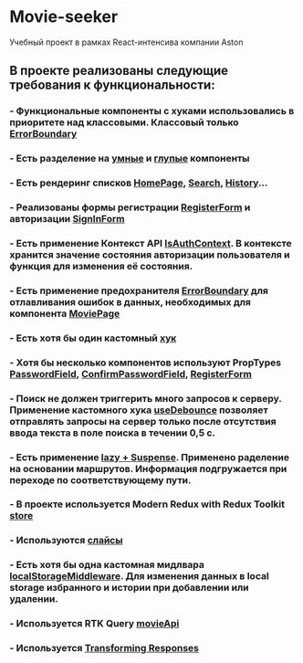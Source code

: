 # Movie-seeker

Учебный проект в рамках React-интенсива компании Aston

## В проекте реализованы следующие требования к функциональности:

###  - Функциональные компоненты c хуками использовались в приоритете над классовыми. Классовый только [ErrorBoundary](https://github.com/AlekseiTeterin/movie-seeker-app/blob/master/src/components/ErrorBoundary/ErrorBoundary.jsx)

### - Есть разделение на [умные](https://github.com/AlekseiTeterin/movie-seeker-app/blob/master/src/pages/HistoryPage/HistoryPage.jsx) и [глупые](https://github.com/AlekseiTeterin/movie-seeker-app/blob/master/src/pages/LoginPage/LoginPage.jsx) компоненты

### - Есть рендеринг списков [HomePage](https://github.com/AlekseiTeterin/movie-seeker-app/blob/master/src/pages/HomePage/HomePage.jsx),  [Search](https://github.com/AlekseiTeterin/movie-seeker-app/blob/master/src/components/Search/Search.jsx), [History](https://github.com/AlekseiTeterin/movie-seeker-app/blob/master/src/pages/HistoryPage/HistoryPage.jsx)...

### - Реализованы формы регистрации [RegisterForm](https://github.com/AlekseiTeterin/movie-seeker-app/blob/master/src/components/Forms/RegisterForm.jsx) и авторизации [SignInForm](https://github.com/AlekseiTeterin/movie-seeker-app/blob/master/src/components/Forms/SignInForm.jsx)

### - Есть применение Контекст API [IsAuthContext](https://github.com/AlekseiTeterin/movie-seeker-app/blob/master/src/store/IsAuthContext.js). В контексте хранится значение состояния авторизации пользователя и функция для изменения её состояния.

### - Есть применение предохранителя [ErrorBoundary](https://github.com/AlekseiTeterin/movie-seeker-app/blob/master/src/components/ErrorBoundary/ErrorBoundary.jsx) для отлавливания ошибок в данных, необходимых для компонента [MoviePage](https://github.com/AlekseiTeterin/movie-seeker-app/blob/master/src/pages/MoviePage/MoviePage.jsx) 

### - Есть хотя бы один кастомный [хук](https://github.com/AlekseiTeterin/movie-seeker-app/tree/master/src/hooks)

### - Хотя бы несколько компонентов используют PropTypes [PasswordField](https://github.com/AlekseiTeterin/movie-seeker-app/blob/master/src/components/Forms/FormsComponents/PasswordField.jsx), [ConfirmPasswordField](https://github.com/AlekseiTeterin/movie-seeker-app/blob/master/src/components/Forms/FormsComponents/ConfirmPasswordField.jsx), [RegisterForm](https://github.com/AlekseiTeterin/movie-seeker-app/blob/master/src/components/Forms/RegisterForm.jsx)

### - Поиск не должен триггерить много запросов к серверу. Применение кастомного хука [useDebounce](https://github.com/AlekseiTeterin/movie-seeker-app/blob/master/src/hooks/useDebounce.js) позволяет отправлять запросы на сервер только после отсутствия ввода текста в поле поиска в течении 0,5 с.

### - Есть применение [lazy + Suspense](https://github.com/AlekseiTeterin/movie-seeker-app/blob/master/src/App.js). Применено раделение на основании маршрутов. Информация подгружается при переходе по соответствующему пути. 

### - В проекте используется Modern Redux with Redux Toolkit [store](https://github.com/AlekseiTeterin/movie-seeker-app/blob/master/src/store/index.js)

### - Используются [слайсы](https://github.com/AlekseiTeterin/movie-seeker-app/tree/master/src/store/slices)

### - Есть хотя бы одна кастомная мидлвара [localStorageMiddleware](https://github.com/AlekseiTeterin/movie-seeker-app/blob/master/src/store/localStorageMiddleware.js). Для изменения данных в local storage избранного и истории при добавлении или удалении. 

### - Используется RTK Query [movieApi](https://github.com/AlekseiTeterin/movie-seeker-app/blob/master/src/store/api/movieApi.js)

### - Используется [Transforming Responses](https://github.com/AlekseiTeterin/movie-seeker-app/blob/master/src/store/api/movieApi.js)
